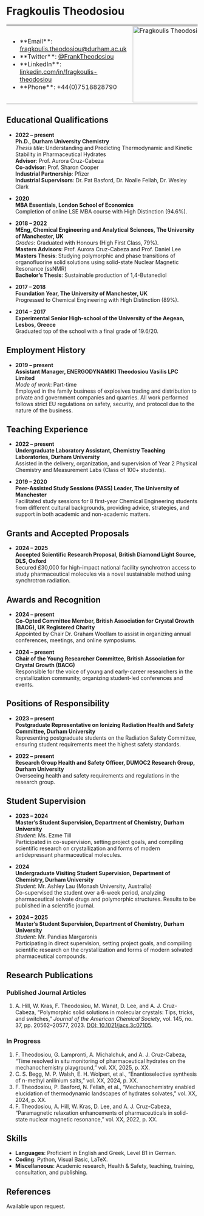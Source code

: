 # Fragkoulis Theodosiou
<table>
  <tr style="bordercolor:#FFFFFF">
    <td>
      <ul>
        <li>**Email**: <a href="mailto:fragkoulis.theodosiou@durham.ac.uk">fragkoulis.theodosiou@durham.ac.uk</a></li>
        <li>**Twitter**: <a href="https://twitter.com/FrankTheodosiou">@FrankTheodosiou</a></li>
        <li>**LinkedIn**: <a href="http://www.linkedin.com/in/fragkoulis-theodosiou">linkedin.com/in/fragkoulis-theodosiou</a></li>
        <li>**Phone**: +44(0)7518828790</li>
      </ul>
    </td>
    <td>
      <img src="https://github.com/user-attachments/assets/99615e2f-4800-493b-8d53-e6589e375c42" alt="Fragkoulis Theodosiou" width="200"/>
    </td>
  </tr>
</table>

## Educational Qualifications
- **2022 – present**  
  **Ph.D., Durham University Chemistry**  
  *Thesis title*: Understanding and Predicting Thermodynamic and Kinetic Stability in Pharmaceutical Hydrates  
  **Advisor**: Prof. Aurora Cruz-Cabeza  
  **Co-advisor**: Prof. Sharon Cooper  
  **Industrial Partnership**: Pfizer  
  **Industrial Supervisors**: Dr. Pat Basford, Dr. Noalle Fellah, Dr. Wesley Clark  

- **2020**  
  **MBA Essentials, London School of Economics**  
  Completion of online LSE MBA course with High Distinction (94.6%).

- **2018 – 2022**  
  **MEng, Chemical Engineering and Analytical Sciences, The University of Manchester, UK**  
  *Grades*: Graduated with Honours (High First Class, 79%).  
  **Masters Advisors**: Prof. Aurora Cruz-Cabeza and Prof. Daniel Lee  
  **Masters Thesis**: Studying polymorphic and phase transitions of organofluorine solid solutions using solid-state Nuclear Magnetic Resonance (ssNMR)  
  **Bachelor’s Thesis**: Sustainable production of 1,4-Butanediol  

- **2017 – 2018**  
  **Foundation Year, The University of Manchester, UK**  
  Progressed to Chemical Engineering with High Distinction (89%).

- **2014 – 2017**  
  **Experimental Senior High-school of the University of the Aegean, Lesbos, Greece**  
  Graduated top of the school with a final grade of 19.6/20.

## Employment History
- **2019 – present**  
  **Assistant Manager, ENERGODYNAMIKI Theodosiou Vasilis LPC Limited**  
  *Mode of work*: Part-time  
  Employed in the family business of explosives trading and distribution to private and government companies and quarries. All work performed follows strict EU regulations on safety, security, and protocol due to the nature of the business.

## Teaching Experience
- **2022 – present**  
  **Undergraduate Laboratory Assistant, Chemistry Teaching Laboratories, Durham University**  
  Assisted in the delivery, organization, and supervision of Year 2 Physical Chemistry and Measurement Labs (Class of 100+ students).

- **2019 – 2020**  
  **Peer-Assisted Study Sessions (PASS) Leader, The University of Manchester**  
  Facilitated study sessions for 8 first-year Chemical Engineering students from different cultural backgrounds, providing advice, strategies, and support in both academic and non-academic matters.

## Grants and Accepted Proposals
- **2024 – 2025**  
  **Accepted Scientific Research Proposal, British Diamond Light Source, DLS, Oxford**  
  Secured £30,000 for high-impact national facility synchrotron access to study pharmaceutical molecules via a novel sustainable method using synchrotron radiation.

## Awards and Recognition
- **2024 – present**  
  **Co-Opted Committee Member, British Association for Crystal Growth (BACG), UK Registered Charity**  
  Appointed by Chair Dr. Graham Woollam to assist in organizing annual conferences, meetings, and online symposiums.

- **2024 – present**  
  **Chair of the Young Researcher Committee, British Association for Crystal Growth (BACG)**  
  Responsible for the voice of young and early-career researchers in the crystallization community, organizing student-led conferences and events.

## Positions of Responsibility
- **2023 – present**  
  **Postgraduate Representative on Ionizing Radiation Health and Safety Committee, Durham University**  
  Representing postgraduate students on the Radiation Safety Committee, ensuring student requirements meet the highest safety standards.

- **2022 – present**  
  **Research Group Health and Safety Officer, DUMOC2 Research Group, Durham University**  
  Overseeing health and safety requirements and regulations in the research group.

## Student Supervision
- **2023 – 2024**  
  **Master’s Student Supervision, Department of Chemistry, Durham University**  
  *Student*: Ms. Ezme Till  
  Participated in co-supervision, setting project goals, and compiling scientific research on crystallization and forms of modern antidepressant pharmaceutical molecules.

- **2024**  
  **Undergraduate Visiting Student Supervision, Department of Chemistry, Durham University**  
  *Student*: Mr. Ashley Lau (Monash University, Australia)  
  Co-supervised the student over a 6-week period, analyzing pharmaceutical solvate drugs and polymorphic structures. Results to be published in a scientific journal.

- **2024 – 2025**  
  **Master’s Student Supervision, Department of Chemistry, Durham University**  
  *Student*: Mr. Pandias Margaronis  
  Participating in direct supervision, setting project goals, and compiling scientific research on the crystallization and forms of modern solvated pharmaceutical compounds.

## Research Publications
### Published Journal Articles
1. A. Hill, W. Kras, F. Theodosiou, M. Wanat, D. Lee, and A. J. Cruz-Cabeza, “Polymorphic solid solutions in molecular crystals: Tips, tricks, and switches,” *Journal of the American Chemical Society*, vol. 145, no. 37, pp. 20562–20577, 2023. [DOI: 10.1021/jacs.3c07105](https://doi.org/10.1021/jacs.3c07105).

### In Progress
1. F. Theodosiou, G. Lampronti, A. Michalchuk, and A. J. Cruz-Cabeza, “Time resolved in situ monitoring of pharmaceutical hydrates on the mechanochemistry playground,” vol. XX, 2025, p. XX.
2. C. S. Begg, M. P. Walsh, E. H. Wolpert, et al., “Enantioselective synthesis of n-methyl anilinium salts,” vol. XX, 2024, p. XX.
3. F. Theodosiou, P. Basford, N. Fellah, et al., “Mechanochemistry enabled elucidation of thermodynamic landscapes of hydrates solvates,” vol. XX, 2024, p. XX.
4. F. Theodosiou, A. Hill, W. Kras, D. Lee, and A. J. Cruz-Cabeza, “Paramagnetic relaxation enhancements of pharmaceuticals in solid-state nuclear magnetic resonance,” vol. XX, 2022, p. XX.

## Skills
- **Languages**: Proficient in English and Greek, Level B1 in German.
- **Coding**: Python, Visual Basic, LaTeX.
- **Miscellaneous**: Academic research, Health & Safety, teaching, training, consultation, and publishing.

## References
Available upon request.
